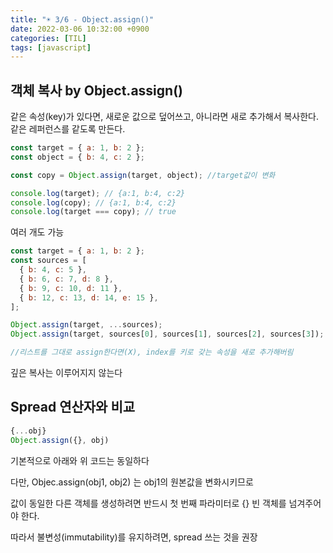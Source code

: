 ```yaml
---
title: "☀️ 3/6 - Object.assign()"
date: 2022-03-06 10:32:00 +0900
categories: [TIL]
tags: [javascript]
---
```


## 객체 복사 by Object.assign()

같은 속성(key)가 있다면, 새로운 값으로 덮어쓰고, 아니라면 새로 추가해서 복사한다.
같은 레퍼런스를 같도록 만든다.

```js
const target = { a: 1, b: 2 };
const object = { b: 4, c: 2 };

const copy = Object.assign(target, object); //target값이 변화

console.log(target); // {a:1, b:4, c:2}
console.log(copy); // {a:1, b:4, c:2}
console.log(target === copy); // true
```

여러 개도 가능

```js
const target = { a: 1, b: 2 };
const sources = [
  { b: 4, c: 5 },
  { b: 6, c: 7, d: 8 },
  { b: 9, c: 10, d: 11 },
  { b: 12, c: 13, d: 14, e: 15 },
];

Object.assign(target, ...sources);
Object.assign(target, sources[0], sources[1], sources[2], sources[3]); //same

//리스트를 그대로 assign한다면(X), index를 키로 갖는 속성을 새로 추가해버림
```

깊은 복사는 이루어지지 않는다

## Spread 연산자와 비교

```js
{...obj}
Object.assign({}, obj)
```

기본적으로 아래와 위 코드는 동일하다

다만, Objec.assign(obj1, obj2) 는 obj1의 원본값을 변화시키므로

값이 동일한 다른 객체를 생성하려면 반드시 첫 번째 파라미터로 {} 빈 객체를 넘겨주어야 한다.

따라서 불변성(immutability)를 유지하려면, spread 쓰는 것을 권장
